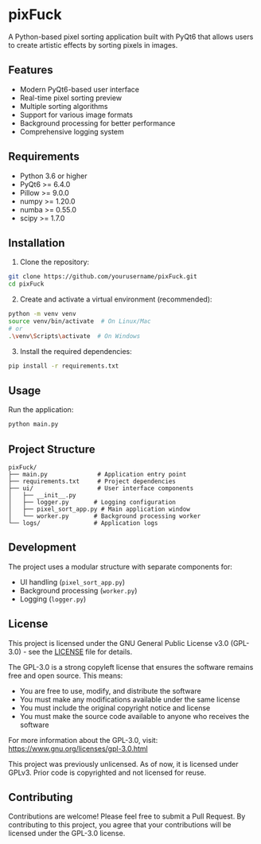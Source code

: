 # pixFuck

A Python-based pixel sorting application built with PyQt6 that allows users to create artistic effects by sorting pixels in images.

## Features

- Modern PyQt6-based user interface
- Real-time pixel sorting preview
- Multiple sorting algorithms
- Support for various image formats
- Background processing for better performance
- Comprehensive logging system

## Requirements

- Python 3.6 or higher
- PyQt6 >= 6.4.0
- Pillow >= 9.0.0
- numpy >= 1.20.0
- numba >= 0.55.0
- scipy >= 1.7.0

## Installation

1. Clone the repository:
```bash
git clone https://github.com/yourusername/pixFuck.git
cd pixFuck
```

2. Create and activate a virtual environment (recommended):
```bash
python -m venv venv
source venv/bin/activate  # On Linux/Mac
# or
.\venv\Scripts\activate  # On Windows
```

3. Install the required dependencies:
```bash
pip install -r requirements.txt
```

## Usage

Run the application:
```bash
python main.py
```

## Project Structure

```
pixFuck/
├── main.py              # Application entry point
├── requirements.txt     # Project dependencies
├── ui/                  # User interface components
│   ├── __init__.py
│   ├── logger.py       # Logging configuration
│   ├── pixel_sort_app.py # Main application window
│   └── worker.py       # Background processing worker
└── logs/               # Application logs
```

## Development

The project uses a modular structure with separate components for:
- UI handling (`pixel_sort_app.py`)
- Background processing (`worker.py`)
- Logging (`logger.py`)

## License

This project is licensed under the GNU General Public License v3.0 (GPL-3.0) - see the [LICENSE](LICENSE) file for details.

The GPL-3.0 is a strong copyleft license that ensures the software remains free and open source. This means:
- You are free to use, modify, and distribute the software
- You must make any modifications available under the same license
- You must include the original copyright notice and license
- You must make the source code available to anyone who receives the software

For more information about the GPL-3.0, visit: https://www.gnu.org/licenses/gpl-3.0.html

This project was previously unlicensed. As of now, it is licensed under GPLv3. Prior code is copyrighted and not licensed for reuse.

## Contributing

Contributions are welcome! Please feel free to submit a Pull Request. By contributing to this project, you agree that your contributions will be licensed under the GPL-3.0 license. 